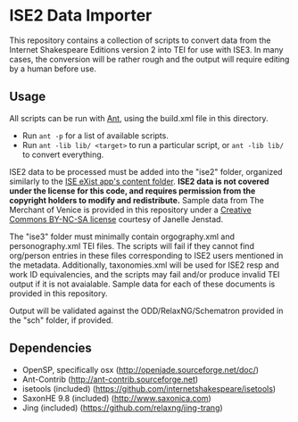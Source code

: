 # ISE2 Data Importer

This repository contains a collection of scripts to convert data from the Internet Shakespeare Editions version 2 into TEI for use with ISE3. In many cases, the conversion will be rather rough and the output will require editing by a human before use.

## Usage

All scripts can be run with [Ant](https://ant.apache.org/), using the build.xml file in this directory.

* Run `ant -p` for a list of available scripts.
* Run `ant -lib lib/ <target>` to run a particular script, or `ant -lib lib/` to convert everything.

ISE2 data to be processed must be added into the "ise2" folder, organized similarly to the [ISE eXist app's content folder](http://internetshakespeare.uvic.ca/exist/rest/db/apps/iseapp/content/). **ISE2 data is not covered under the license for this code, and requires permission from the copyright holders to modify and redistribute.** Sample data from The Merchant of Venice is provided in this repository under a [Creative Commons BY-NC-SA license](https://creativecommons.org/licenses/by-nc-sa/4.0/) courtesy of Janelle Jenstad.

The "ise3" folder must minimally contain orgography.xml and personography.xml TEI files. The scripts will fail if they cannot find org/person entries in these files corresponding to ISE2 users mentioned in the metadata. Additionally, taxonomies.xml will be used for ISE2 resp and work ID equivalencies, and the scripts may fail and/or produce invalid TEI output if it is not avaialable. Sample data for each of these documents is provided in this repository.

Output will be validated against the ODD/RelaxNG/Schematron provided in the "sch" folder, if provided.

## Dependencies

* OpenSP, specifically osx (http://openjade.sourceforge.net/doc/)
* Ant-Contrib (http://ant-contrib.sourceforge.net)
* isetools (included) (https://github.com/internetshakespeare/isetools)
* SaxonHE 9.8 (included) (http://www.saxonica.com)
* Jing (included) (https://github.com/relaxng/jing-trang)

